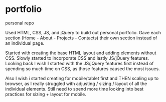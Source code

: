 # portfolio

personal repo

Used HTML, CSS, JS, and jQuery to build out personal portfolio. Gave each section (Home - About - Projects - Contacts) their own section instead of an individual page.

Started with creating the base HTML layout and adding elements without CSS. Slowly started to incorporate CSS and lastly JS/jQuery features. Looking back I wish I started with the JS/jQuery features first instead of spending so much time on CSS, as those features caused the most issues.

Also I wish i started creating for mobile/tablet first and THEN scaling up to browser, as I really struggled with adjusting / sizing / layout of all the individual elements. Still need to spend more time looking into best practices for sizing + layout for mobile.

